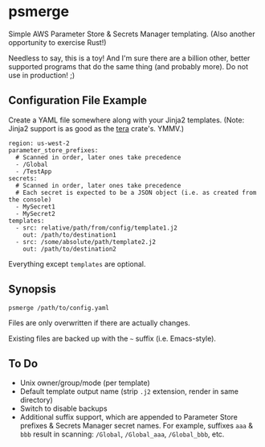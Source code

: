 # psmerge #

Simple AWS Parameter Store & Secrets Manager templating. (Also another opportunity to exercise Rust!)

Needless to say, this is a toy! And I'm sure there are a billion other, better supported programs that do the same thing (and probably more). Do not use in production! ;)

## Configuration File Example ##

Create a YAML file somewhere along with your Jinja2 templates. (Note: Jinja2 support is as good as the [tera](https://crates.io/crates/tera) crate's. YMMV.)

    region: us-west-2
    parameter_store_prefixes:
      # Scanned in order, later ones take precedence
      - /Global
      - /TestApp
    secrets:
      # Scanned in order, later ones take precedence
      # Each secret is expected to be a JSON object (i.e. as created from the console)
      - MySecret1
      - MySecret2
    templates:
      - src: relative/path/from/config/template1.j2
        out: /path/to/destination1
      - src: /some/absolute/path/template2.j2
        out: /path/to/destination2

Everything except `templates` are optional.

## Synopsis ##

    psmerge /path/to/config.yaml

Files are only overwritten if there are actually changes.

Existing files are backed up with the `~` suffix (i.e. Emacs-style).

## To Do ##

 * Unix owner/group/mode (per template)
 * Default template output name (strip `.j2` extension, render in same directory)
 * Switch to disable backups
 * Additional suffix support, which are appended to Parameter Store prefixes & Secrets Manager secret names. For example, suffixes `aaa` & `bbb` result in scanning: `/Global`, `/Global_aaa`, `/Global_bbb`, etc.
